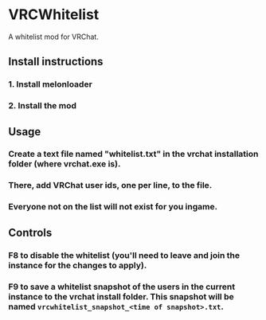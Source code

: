 # VRCWhitelist
A whitelist mod for VRChat.

## Install instructions
### 1. Install melonloader
### 2. Install the mod

## Usage
### Create a text file named "whitelist.txt" in the vrchat installation folder (where vrchat.exe is).
### There, add VRChat user ids, one per line, to the file.
### Everyone not on the list will not exist for you ingame.

## Controls
### F8 to disable the whitelist (you'll need to leave and join the instance for the changes to apply).
### F9 to save a whitelist snapshot of the users in the current instance to the vrchat install folder. This snapshot will be named `vrcwhitelist_snapshot_<time of snapshot>.txt`.

